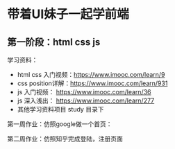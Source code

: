 # 带着UI妹子一起学前端

## 第一阶段：html  css js 
学习资料：
- html css 入门视频：https://www.imooc.com/learn/9
- css position详解：https://www.imooc.com/learn/931
- js 入门视频： https://www.imooc.com/learn/36
- js 深入浅出： https://www.imooc.com/learn/277
- 其他学习资料项目 study 目录下

第一周作业：仿照google做一个首页：

第二周作业：仿照知乎完成登陆，注册页面

